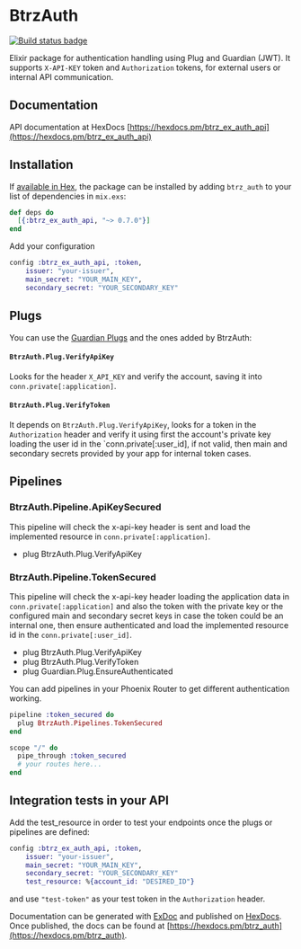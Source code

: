 # BtrzAuth

[![Build status badge](https://img.shields.io/circleci/project/github/Betterez/btrz_ex_auth_api/master.svg)](https://circleci.com/gh/Betterez/btrz_ex_auth_api/tree/master)

Elixir package for authentication handling using Plug and Guardian (JWT).
It supports `X-API-KEY` token and `Authorization` tokens, for external users or internal API communication.

## Documentation

API documentation at HexDocs [https://hexdocs.pm/btrz_ex_auth_api](https://hexdocs.pm/btrz_ex_auth_api)

## Installation

If [available in Hex](https://hex.pm/docs/publish), the package can be installed
by adding `btrz_auth` to your list of dependencies in `mix.exs`:

```elixir
def deps do
  [{:btrz_ex_auth_api, "~> 0.7.0"}]
end
```

Add your configuration

```elixir
config :btrz_ex_auth_api, :token,
    issuer: "your-issuer",
    main_secret: "YOUR_MAIN_KEY",
    secondary_secret: "YOUR_SECONDARY_KEY"
```

## Plugs
You can use the [Guardian Plugs](https://hexdocs.pm/guardian/readme.html#plugs) and the ones added by BtrzAuth:

#### `BtrzAuth.Plug.VerifyApiKey`

Looks for the header `X_API_KEY` and verify the account, saving it into `conn.private[:application]`.

#### `BtrzAuth.Plug.VerifyToken`

It depends on `BtrzAuth.Plug.VerifyApiKey`, looks for a token in the `Authorization` header and verify it using first the account's private key loading the user id in the `conn.private[:user_id], if not valid, then main and secondary secrets provided by your app for internal token cases.
## Pipelines

### BtrzAuth.Pipeline.ApiKeySecured

This pipeline will check the x-api-key header is sent and load the implemented resource in `conn.private[:application]`.

* plug BtrzAuth.Plug.VerifyApiKey

### BtrzAuth.Pipeline.TokenSecured

This pipeline will check the x-api-key header loading the application data in `conn.private[:application]` and also the token with the private key or the configured main and secondary secret keys in case the token could be an internal one, then ensure authenticated and load the implemented resource id in the `conn.private[:user_id]`.

* plug BtrzAuth.Plug.VerifyApiKey
* plug BtrzAuth.Plug.VerifyToken
* plug Guardian.Plug.EnsureAuthenticated

You can add pipelines in your Phoenix Router to get different authentication working.

```elixir
pipeline :token_secured do
  plug BtrzAuth.Pipelines.TokenSecured
end

scope "/" do
  pipe_through :token_secured
  # your routes here...
end
```

## Integration tests in your API
Add the test_resource in order to test your endpoints once the plugs or pipelines are defined:

```elixir
config :btrz_ex_auth_api, :token,
    issuer: "your-issuer",
    main_secret: "YOUR_MAIN_KEY",
    secondary_secret: "YOUR_SECONDARY_KEY"
    test_resource: %{account_id: "DESIRED_ID"}
```

and use `"test-token"` as your test token in the `Authorization` header.

Documentation can be generated with [ExDoc](https://github.com/elixir-lang/ex_doc)
and published on [HexDocs](https://hexdocs.pm). Once published, the docs can
be found at [https://hexdocs.pm/btrz_auth](https://hexdocs.pm/btrz_auth).

